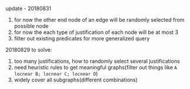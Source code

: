 update - 20180831
1. for now the other end node of an edge will be randomly selected from possible node
2. for now the each type of justification of each node will be at most 3
3. filter out existing predicates for more generalized query


20180829
to solve:
1. too many justifications, how to randomly select several justifications
2. need heuristic rules to get meaningful graphs(filter out things like `A locnear B; locnear C; locnear D`)
3. widely cover all subgraphs(different combinations)


